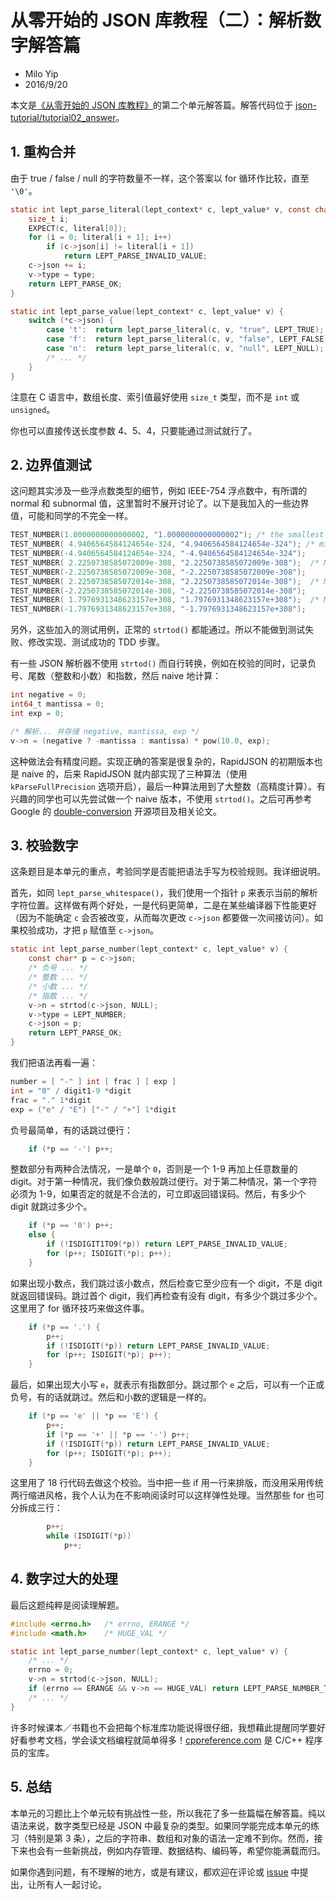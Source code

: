 # 从零开始的 JSON 库教程（二）：解析数字解答篇

* Milo Yip
* 2016/9/20

本文是[《从零开始的 JSON 库教程》](https://zhuanlan.zhihu.com/json-tutorial)的第二个单元解答篇。解答代码位于 [json-tutorial/tutorial02_answer](https://github.com/miloyip/json-tutorial/blob/master/tutorial02_answer/)。

## 1. 重构合并

由于 true / false / null 的字符数量不一样，这个答案以 for 循环作比较，直至 `'\0'`。

~~~c
static int lept_parse_literal(lept_context* c, lept_value* v, const char* literal, lept_type type) {
    size_t i;
    EXPECT(c, literal[0]);
    for (i = 0; literal[i + 1]; i++)
        if (c->json[i] != literal[i + 1])
            return LEPT_PARSE_INVALID_VALUE;
    c->json += i;
    v->type = type;
    return LEPT_PARSE_OK;
}

static int lept_parse_value(lept_context* c, lept_value* v) {
    switch (*c->json) {
        case 't':  return lept_parse_literal(c, v, "true", LEPT_TRUE);
        case 'f':  return lept_parse_literal(c, v, "false", LEPT_FALSE);
        case 'n':  return lept_parse_literal(c, v, "null", LEPT_NULL);
        /* ... */
    }
}
~~~

注意在 C 语言中，数组长度、索引值最好使用 `size_t` 类型，而不是 `int` 或 `unsigned`。

你也可以直接传送长度参数 4、5、4，只要能通过测试就行了。

## 2. 边界值测试

这问题其实涉及一些浮点数类型的细节，例如 IEEE-754 浮点数中，有所谓的 normal 和 subnormal 值，这里暂时不展开讨论了。以下是我加入的一些边界值，可能和同学的不完全一样。

~~~c
TEST_NUMBER(1.0000000000000002, "1.0000000000000002"); /* the smallest number > 1 */
TEST_NUMBER( 4.9406564584124654e-324, "4.9406564584124654e-324"); /* minimum denormal */
TEST_NUMBER(-4.9406564584124654e-324, "-4.9406564584124654e-324");
TEST_NUMBER( 2.2250738585072009e-308, "2.2250738585072009e-308");  /* Max subnormal double */
TEST_NUMBER(-2.2250738585072009e-308, "-2.2250738585072009e-308");
TEST_NUMBER( 2.2250738585072014e-308, "2.2250738585072014e-308");  /* Min normal positive double */
TEST_NUMBER(-2.2250738585072014e-308, "-2.2250738585072014e-308");
TEST_NUMBER( 1.7976931348623157e+308, "1.7976931348623157e+308");  /* Max double */
TEST_NUMBER(-1.7976931348623157e+308, "-1.7976931348623157e+308");
~~~

另外，这些加入的测试用例，正常的 `strtod()` 都能通过。所以不能做到测试失败、修改实现、测试成功的 TDD 步骤。

有一些 JSON 解析器不使用 `strtod()` 而自行转换，例如在校验的同时，记录负号、尾数（整数和小数）和指数，然后 naive 地计算：

~~~c
int negative = 0;
int64_t mantissa = 0;
int exp = 0;

/* 解析... 并存储 negative, mantissa, exp */
v->n = (negative ? -mantissa : mantissa) * pow(10.0, exp);
~~~

这种做法会有精度问题。实现正确的答案是很复杂的，RapidJSON 的初期版本也是 naive 的，后来 RapidJSON 就内部实现了三种算法（使用 `kParseFullPrecision` 选项开启），最后一种算法用到了大整数（高精度计算）。有兴趣的同学也可以先尝试做一个 naive 版本，不使用 `strtod()`。之后可再参考 Google 的 [double-conversion](https://github.com/google/double-conversion) 开源项目及相关论文。

## 3. 校验数字

这条题目是本单元的重点，考验同学是否能把语法手写为校验规则。我详细说明。

首先，如同 `lept_parse_whitespace()`，我们使用一个指针 `p` 来表示当前的解析字符位置。这样做有两个好处，一是代码更简单，二是在某些编译器下性能更好（因为不能确定 `c` 会否被改变，从而每次更改 `c->json` 都要做一次间接访问）。如果校验成功，才把 `p` 赋值至 `c->json`。

~~~c
static int lept_parse_number(lept_context* c, lept_value* v) {
    const char* p = c->json;
    /* 负号 ... */
    /* 整数 ... */
    /* 小数 ... */
    /* 指数 ... */
    v->n = strtod(c->json, NULL);
    v->type = LEPT_NUMBER;
    c->json = p;
    return LEPT_PARSE_OK;
}
~~~

我们把语法再看一遍：

~~~c
number = [ "-" ] int [ frac ] [ exp ]
int = "0" / digit1-9 *digit
frac = "." 1*digit
exp = ("e" / "E") ["-" / "+"] 1*digit
~~~

负号最简单，有的话跳过便行：

~~~c
    if (*p == '-') p++;
~~~

整数部分有两种合法情况，一是单个 `0`，否则是一个 1-9 再加上任意数量的 digit。对于第一种情况，我们像负数般跳过便行。对于第二种情况，第一个字符必须为 1-9，如果否定的就是不合法的，可立即返回错误码。然后，有多少个 digit 就跳过多少个。

~~~c
    if (*p == '0') p++;
    else {
        if (!ISDIGIT1TO9(*p)) return LEPT_PARSE_INVALID_VALUE;
        for (p++; ISDIGIT(*p); p++);
    }
~~~

如果出现小数点，我们跳过该小数点，然后检查它至少应有一个 digit，不是 digit 就返回错误码。跳过首个 digit，我们再检查有没有 digit，有多少个跳过多少个。这里用了 for 循环技巧来做这件事。

~~~c
    if (*p == '.') {
        p++;
        if (!ISDIGIT(*p)) return LEPT_PARSE_INVALID_VALUE;
        for (p++; ISDIGIT(*p); p++);
    }
~~~

最后，如果出现大小写 `e`，就表示有指数部分。跳过那个 `e` 之后，可以有一个正或负号，有的话就跳过。然后和小数的逻辑是一样的。

~~~c
    if (*p == 'e' || *p == 'E') {
        p++;
        if (*p == '+' || *p == '-') p++;
        if (!ISDIGIT(*p)) return LEPT_PARSE_INVALID_VALUE;
        for (p++; ISDIGIT(*p); p++);
    }
~~~

这里用了 18 行代码去做这个校验。当中把一些 if 用一行来排版，而没用采用传统两行缩进风格，我个人认为在不影响阅读时可以这样弹性处理。当然那些 for 也可分拆成三行：

~~~c
        p++;
        while (ISDIGIT(*p))
            p++;
~~~

## 4. 数字过大的处理

最后这题纯粹是阅读理解题。

~~~c
#include <errno.h>   /* errno, ERANGE */
#include <math.h>    /* HUGE_VAL */

static int lept_parse_number(lept_context* c, lept_value* v) {
    /* ... */
    errno = 0;
    v->n = strtod(c->json, NULL);
    if (errno == ERANGE && v->n == HUGE_VAL) return LEPT_PARSE_NUMBER_TOO_BIG;
    /* ... */
}
~~~

许多时候课本／书籍也不会把每个标准库功能说得很仔细，我想藉此提醒同学要好好看参考文档，学会读文档编程就简单得多！[cppreference.com](http://cppreference.com) 是 C/C++ 程序员的宝库。

## 5. 总结

本单元的习题比上个单元较有挑战性一些，所以我花了多一些篇幅在解答篇。纯以语法来说，数字类型已经是 JSON 中最复杂的类型。如果同学能完成本单元的练习（特别是第 3 条），之后的字符串、数组和对象的语法一定难不到你。然而，接下来也会有一些新挑战，例如内存管理、数据结构、编码等，希望你能满载而归。

如果你遇到问题，有不理解的地方，或是有建议，都欢迎在评论或 [issue](https://github.com/miloyip/json-tutorial/issues) 中提出，让所有人一起讨论。
